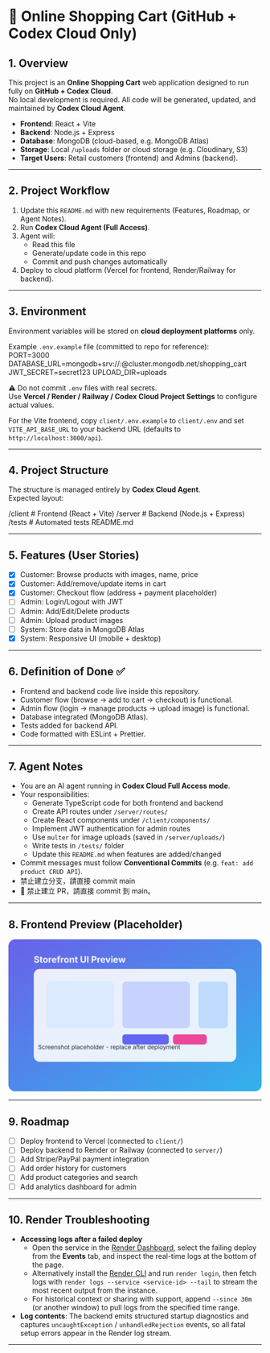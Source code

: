 # 🛒 Online Shopping Cart (GitHub + Codex Cloud Only)

## 1. Overview
This project is an **Online Shopping Cart** web application designed to run fully on **GitHub + Codex Cloud**.  
No local development is required. All code will be generated, updated, and maintained by **Codex Cloud Agent**.  

- **Frontend**: React + Vite  
- **Backend**: Node.js + Express  
- **Database**: MongoDB (cloud-based, e.g. MongoDB Atlas)  
- **Storage**: Local `/uploads` folder or cloud storage (e.g. Cloudinary, S3)  
- **Target Users**: Retail customers (frontend) and Admins (backend).  

---

## 2. Project Workflow
1. Update this `README.md` with new requirements (Features, Roadmap, or Agent Notes).  
2. Run **Codex Cloud Agent (Full Access)**.  
3. Agent will:  
   - Read this file  
   - Generate/update code in this repo  
   - Commit and push changes automatically  
4. Deploy to cloud platform (Vercel for frontend, Render/Railway for backend).  

---

## 3. Environment
Environment variables will be stored on **cloud deployment platforms** only.  

Example `.env.example` file (committed to repo for reference):  
PORT=3000
DATABASE_URL=mongodb+srv://<user>:<pass>@cluster.mongodb.net/shopping_cart
JWT_SECRET=secret123
UPLOAD_DIR=uploads

⚠️ Do not commit `.env` files with real secrets.  
Use **Vercel / Render / Railway / Codex Cloud Project Settings** to configure actual values.

For the Vite frontend, copy `client/.env.example` to `client/.env` and set `VITE_API_BASE_URL` to your backend URL (defaults to `http://localhost:3000/api`).  

---

## 4. Project Structure
The structure is managed entirely by **Codex Cloud Agent**.  
Expected layout:  

/client # Frontend (React + Vite)
/server # Backend (Node.js + Express)
/tests # Automated tests
README.md


---

## 5. Features (User Stories)
- [x] Customer: Browse products with images, name, price  
- [x] Customer: Add/remove/update items in cart  
- [x] Customer: Checkout flow (address + payment placeholder)  
- [ ] Admin: Login/Logout with JWT  
- [ ] Admin: Add/Edit/Delete products  
- [ ] Admin: Upload product images  
- [ ] System: Store data in MongoDB Atlas  
- [x] System: Responsive UI (mobile + desktop)  

---

## 6. Definition of Done ✅
- Frontend and backend code live inside this repository.  
- Customer flow (browse → add to cart → checkout) is functional.  
- Admin flow (login → manage products → upload image) is functional.  
- Database integrated (MongoDB Atlas).  
- Tests added for backend API.  
- Code formatted with ESLint + Prettier.  

---

## 7. Agent Notes
- You are an AI agent running in **Codex Cloud Full Access mode**.  
- Your responsibilities:  
  - Generate TypeScript code for both frontend and backend  
  - Create API routes under `/server/routes/`  
  - Create React components under `/client/components/`  
  - Implement JWT authentication for admin routes  
  - Use `multer` for image uploads (saved in `/server/uploads/`)  
  - Write tests in `/tests/` folder  
  - Update this `README.md` when features are added/changed  
- Commit messages must follow **Conventional Commits** (e.g. `feat: add product CRUD API`).
- 禁止建立分支，請直接 commit main
- 🚫 禁止建立 PR，請直接 commit 到 main。

---

## 8. Frontend Preview (Placeholder)
![Storefront placeholder](docs/screenshots/frontend-placeholder.svg)

---

## 9. Roadmap
- [ ] Deploy frontend to Vercel (connected to `client/`)
- [ ] Deploy backend to Render or Railway (connected to `server/`)
- [ ] Add Stripe/PayPal payment integration
- [ ] Add order history for customers
- [ ] Add product categories and search
- [ ] Add analytics dashboard for admin

---

## 10. Render Troubleshooting
- **Accessing logs after a failed deploy**
  - Open the service in the [Render Dashboard](https://dashboard.render.com/), select the failing deploy from the **Events** tab, and inspect the real-time logs at the bottom of the page.
  - Alternatively install the [Render CLI](https://render.com/docs/render-cli) and run `render login`, then fetch logs with `render logs --service <service-id> --tail` to stream the most recent output from the instance.
  - For historical context or sharing with support, append `--since 30m` (or another window) to pull logs from the specified time range.
- **Log contents**: The backend emits structured startup diagnostics and captures `uncaughtException` / `unhandledRejection` events, so all fatal setup errors appear in the Render log stream.

---
